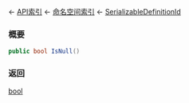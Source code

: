 ← [API索引](Api-Index) ← [命名空间索引](Namespace-Index) ← [SerializableDefinitionId](VRage.ObjectBuilders.SerializableDefinitionId)

### 概要

```csharp
public bool IsNull()
```

### 返回

[bool](https://docs.microsoft.com/en-us/dotnet/api/System.Boolean?view=netframework-4.6)

